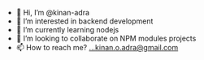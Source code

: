 - 👋 Hi, I’m @kinan-adra
- 👀 I’m interested in backend development
- 🌱 I’m currently learning nodejs 
- 💞️ I’m looking to collaborate on NPM modules projects
- 📫 How to reach me? ...kinan.o.adra@gmail.com

<!---
kinan-adra/kinan-adra is a ✨ special ✨ repository because its `README.md` (this file) appears on your GitHub profile.
You can click the Preview link to take a look at your changes.
--->
